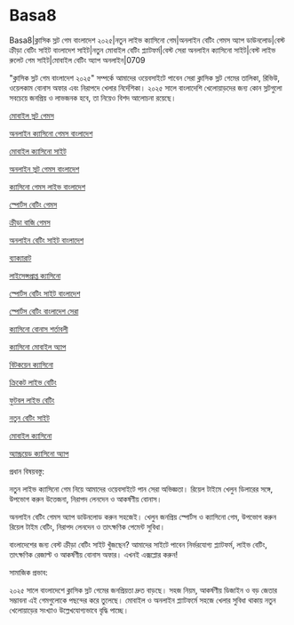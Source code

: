 # Basa8

Basa8|ক্লাসিক স্লট গেম বাংলাদেশ ২০২৫|নতুন লাইভ ক্যাসিনো গেম|অনলাইন বেটিং গেমস অ্যাপ ডাউনলোড|বেস্ট ক্রীড়া বেটিং সাইট বাংলাদেশ সাইট|নতুন মোবাইল বেটিং প্ল্যাটফর্ম|বেস্ট সেরা অনলাইন ক্যাসিনো সাইট|বেস্ট লাইভ রুলেট গেম সাইট|মোবাইল বেটিং অ্যাপ অনলাইন|0709

"ক্লাসিক স্লট গেম বাংলাদেশ ২০২৫" সম্পর্কে আমাদের ওয়েবসাইটে পাবেন সেরা ক্লাসিক স্লট গেমের তালিকা, রিভিউ, ওয়েলকাম বোনাস অফার এবং নিরাপদে খেলার নির্দেশিকা। ২০২৫ সালে বাংলাদেশি খেলোয়াড়দের জন্য কোন স্লটগুলো সবচেয়ে জনপ্রিয় ও লাভজনক হবে, তা নিয়েও বিশদ আলোচনা রয়েছে।

<a href="https://basa8vip.com/">মোবাইল স্লট গেমস</a>

<a href="https://basa8us.com/">অনলাইন ক্যাসিনো গেমস বাংলাদেশ</a>

<a href="https://basa8live.com/">মোবাইল ক্যাসিনো সাইট</a>

<a href="https://basa8live.net/">অনলাইন স্লট গেমস বাংলাদেশ</a>

<a href="https://basa8uk.com/">ক্যাসিনো গেমস লাইভ বাংলাদেশ</a>

<a href="https://basa8uk.net/">স্পোর্টস বেটিং গেমস</a>

<a href="https://basa8hub.com/">ক্রীড়া বাজি গেমস</a>

<a href="https://basa8hub.net/">অনলাইন বেটিং সাইট বাংলাদেশ</a>

<a href="https://basa8now.com/">ব্যাক্যারাট</a>

<a href="https://basa8now.net/">লাইসেন্সপ্রাপ্ত ক্যাসিনো</a>

<a href="https://basa8vip.net/">স্পোর্টস বেটিং সাইট বাংলাদেশ</a>

<a href="https://basa8us.net/">স্পোর্টস বেটিং বাংলাদেশ সেরা</a>

<a href="https://basa8uk.com/">ক্যাসিনো বোনাস শর্তাবলী</a>

<a href="https://basa8uk.net/">ক্যাসিনো মোবাইল অ্যাপ</a>

<a href="https://basa8pro.com/">বিটকয়েন ক্যাসিনো</a>

<a href="https://basa8pro.net/">ক্রিকেট লাইভ বেটিং</a>

<a href="https://basa8vip.net/">ফুটবল লাইভ বেটিং</a>

<a href="https://basa8us.net/">নতুন বেটিং সাইট</a>

<a href="https://basa8vip.com/">মোবাইল ক্যাসিনো</a>

<a href="https://basa8us.com/">অ্যান্ড্রয়েড ক্যাসিনো অ্যাপ</a>

প্রধান বিষয়বস্তু:

নতুন লাইভ ক্যাসিনো গেম নিয়ে আমাদের ওয়েবসাইটে পান সেরা অভিজ্ঞতা। রিয়েল টাইমে খেলুন ডিলারের সঙ্গে, উপভোগ করুন উত্তেজনা, নিরাপদ লেনদেন ও আকর্ষণীয় বোনাস।

অনলাইন বেটিং গেমস অ্যাপ ডাউনলোড করুন সহজেই। খেলুন জনপ্রিয় স্পোর্টস ও ক্যাসিনো গেম, উপভোগ করুন রিয়েল টাইম বেটিং, নিরাপদ লেনদেন ও তাৎক্ষণিক পেমেন্ট সুবিধা।

বাংলাদেশের জন্য বেস্ট ক্রীড়া বেটিং সাইট খুঁজছেন? আমাদের সাইটে পাবেন নির্ভরযোগ্য প্ল্যাটফর্ম, লাইভ বেটিং, তাৎক্ষণিক রেজাল্ট ও আকর্ষণীয় বোনাস অফার। এখনই এক্সপ্লোর করুন!

সামাজিক প্রভাব:

২০২৫ সালে বাংলাদেশে ক্লাসিক স্লট গেমের জনপ্রিয়তা দ্রুত বাড়ছে। সহজ নিয়ম, আকর্ষণীয় ডিজাইন ও বড় জেতার সম্ভাবনা এই গেমগুলোকে পছন্দের করে তুলেছে। মোবাইল ও অনলাইন প্ল্যাটফর্মে সহজে খেলার সুবিধা থাকায় নতুন খেলোয়াড়ের সংখ্যাও উল্লেখযোগ্যভাবে বৃদ্ধি পাচ্ছে।
